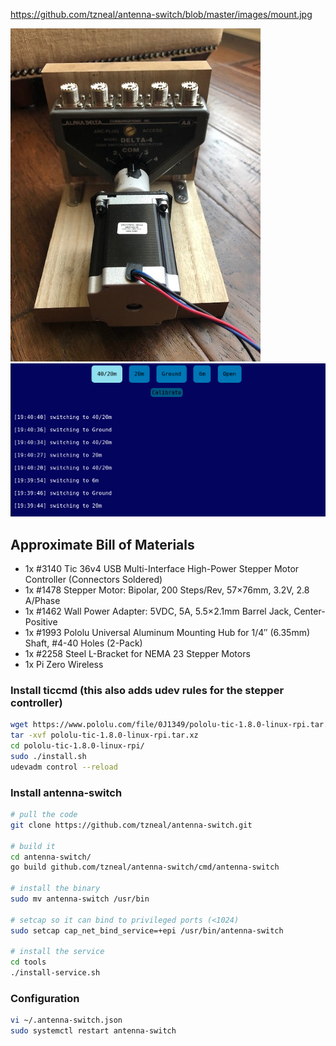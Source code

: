 
https://github.com/tzneal/antenna-switch/blob/master/images/mount.jpg

![Mount](https://github.com/tzneal/antenna-switch/raw/master/images/mount.jpg)
![UI](https://github.com/tzneal/antenna-switch/raw/master/images/web-ui.png)

## Approximate Bill of Materials
- 1x #3140 Tic 36v4 USB Multi-Interface High-Power Stepper Motor Controller (Connectors Soldered)
- 1x #1478 Stepper Motor: Bipolar, 200 Steps/Rev, 57×76mm, 3.2V, 2.8 A/Phase
- 1x #1462 Wall Power Adapter: 5VDC, 5A, 5.5×2.1mm Barrel Jack, Center-Positive 
- 1x #1993 Pololu Universal Aluminum Mounting Hub for 1/4″ (6.35mm) Shaft, #4-40 Holes (2-Pack)
- 1x #2258 Steel L-Bracket for NEMA 23 Stepper Motors 
- 1x Pi Zero Wireless

### Install ticcmd (this also adds udev rules for the stepper controller)

```bash
wget https://www.pololu.com/file/0J1349/pololu-tic-1.8.0-linux-rpi.tar.xz
tar -xvf pololu-tic-1.8.0-linux-rpi.tar.xz
cd pololu-tic-1.8.0-linux-rpi/
sudo ./install.sh
udevadm control --reload
```

### Install antenna-switch
```bash
# pull the code
git clone https://github.com/tzneal/antenna-switch.git

# build it
cd antenna-switch/
go build github.com/tzneal/antenna-switch/cmd/antenna-switch

# install the binary
sudo mv antenna-switch /usr/bin 

# setcap so it can bind to privileged ports (<1024)
sudo setcap cap_net_bind_service=+epi /usr/bin/antenna-switch
 
# install the service
cd tools
./install-service.sh
```

### Configuration

```bash
vi ~/.antenna-switch.json 
sudo systemctl restart antenna-switch
```
